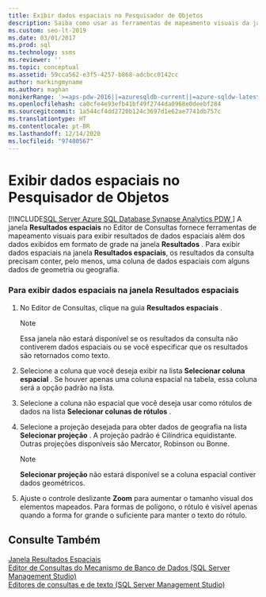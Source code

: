 ```yaml
---
title: Exibir dados espaciais no Pesquisador de Objetos
description: Saiba como usar as ferramentas de mapeamento visuais da janela Resultados espaciais do Editor de Consultas para ver os resultados de dados espaciais (geométricos ou geográficos).
ms.custom: seo-lt-2019
ms.date: 03/01/2017
ms.prod: sql
ms.technology: ssms
ms.reviewer: ''
ms.topic: conceptual
ms.assetid: 59cca562-e3f5-4257-b868-adcbcc0142cc
author: markingmyname
ms.author: maghan
monikerRange: '>=aps-pdw-2016||=azuresqldb-current||=azure-sqldw-latest||>=sql-server-2016||>=sql-server-linux-2017||=azuresqldb-mi-current'
ms.openlocfilehash: ca0cfe4e93efb41bf49f2744da0968e0deebf284
ms.sourcegitcommit: 1a544cf4dd2720b124c3697d1e62ae7741db757c
ms.translationtype: HT
ms.contentlocale: pt-BR
ms.lasthandoff: 12/14/2020
ms.locfileid: "97480567"
---
```

# <a name="view-spatial-data-in-object-explorer"></a>Exibir dados espaciais no Pesquisador de Objetos
[!INCLUDE[SQL Server Azure SQL Database Synapse Analytics PDW ](../../includes/applies-to-version/sql-asdb-asdbmi-asa-pdw.md)]
  A janela **Resultados espaciais** no Editor de Consultas fornece ferramentas de mapeamento visuais para exibir resultados de dados espaciais além dos dados exibidos em formato de grade na janela **Resultados** . Para exibir dados espaciais na janela **Resultados espaciais**, os resultados da consulta precisam conter, pelo menos, uma coluna de dados espaciais com alguns dados de geometria ou geografia.  
  
### <a name="to-view-spatial-data-in-the-spatial-results-window"></a>Para exibir dados espaciais na janela Resultados espaciais  
  
1.  No Editor de Consultas, clique na guia **Resultados espaciais** .  
  
    > [!NOTE]  
    >  Essa janela não estará disponível se os resultados da consulta não contiverem dados espaciais ou se você especificar que os resultados são retornados como texto.  
  
2.  Selecione a coluna que você deseja exibir na lista **Selecionar coluna espacial** . Se houver apenas uma coluna espacial na tabela, essa coluna será a opção padrão na lista.  
  
3.  Selecione a coluna não espacial que você deseja usar como rótulos de dados na lista **Selecionar colunas de rótulos** .  
  
4.  Selecione a projeção desejada para obter dados de geografia na lista **Selecionar projeção** . A projeção padrão é Cilíndrica equidistante. Outras projeções disponíveis são Mercator, Robinson ou Bonne.  
  
    > [!NOTE]  
    >  **Selecionar projeção** não estará disponível se a coluna espacial contiver dados geométricos.  
  
5.  Ajuste o controle deslizante **Zoom** para aumentar o tamanho visual dos elementos mapeados. Para formas de polígono, o rótulo é visível apenas quando a forma for grande o suficiente para manter o texto do rótulo.  
  
## <a name="see-also"></a>Consulte Também  
 [Janela Resultados Espaciais](./spatial-results-window.md)   
 [Editor de Consultas do Mecanismo de Banco de Dados &#40;SQL Server Management Studio&#41;](../f1-help/database-engine-query-editor-sql-server-management-studio.md)   
 [Editores de consultas e de texto &#40;SQL Server Management Studio&#41;](../f1-help/database-engine-query-editor-sql-server-management-studio.md?view=sql-server-ver15)  
  
